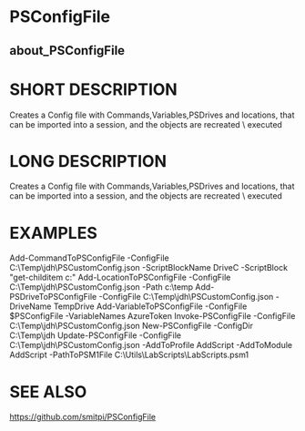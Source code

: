 # PSConfigFile
## about_PSConfigFile

# SHORT DESCRIPTION
Creates a Config file with Commands,Variables,PSDrives and locations, that can be imported into a session, and the objects are recreated \ executed

# LONG DESCRIPTION
Creates a Config file with Commands,Variables,PSDrives and locations, that can be imported into a session, and the objects are recreated \ executed

# EXAMPLES
Add-CommandToPSConfigFile -ConfigFile C:\Temp\jdh\PSCustomConfig.json -ScriptBlockName DriveC -ScriptBlock "get-childitem c:\" Add-LocationToPSConfigFile -ConfigFile C:\Temp\jdh\PSCustomConfig.json -Path c:\temp Add-PSDriveToPSConfigFile -ConfigFile C:\Temp\jdh\PSCustomConfig.json -DriveName TempDrive Add-VariableToPSConfigFile -ConfigFile $PSConfigFile -VariableNames AzureToken Invoke-PSConfigFile -ConfigFile C:\Temp\jdh\PSCustomConfig.json New-PSConfigFile -ConfigDir C:\Temp\jdh Update-PSConfigFile -ConfigFile C:\Temp\jdh\PSCustomConfig.json -AddToProfile AddScript -AddToModule AddScript -PathToPSM1File C:\Utils\LabScripts\LabScripts.psm1

# SEE ALSO
https://github.com/smitpi/PSConfigFile

